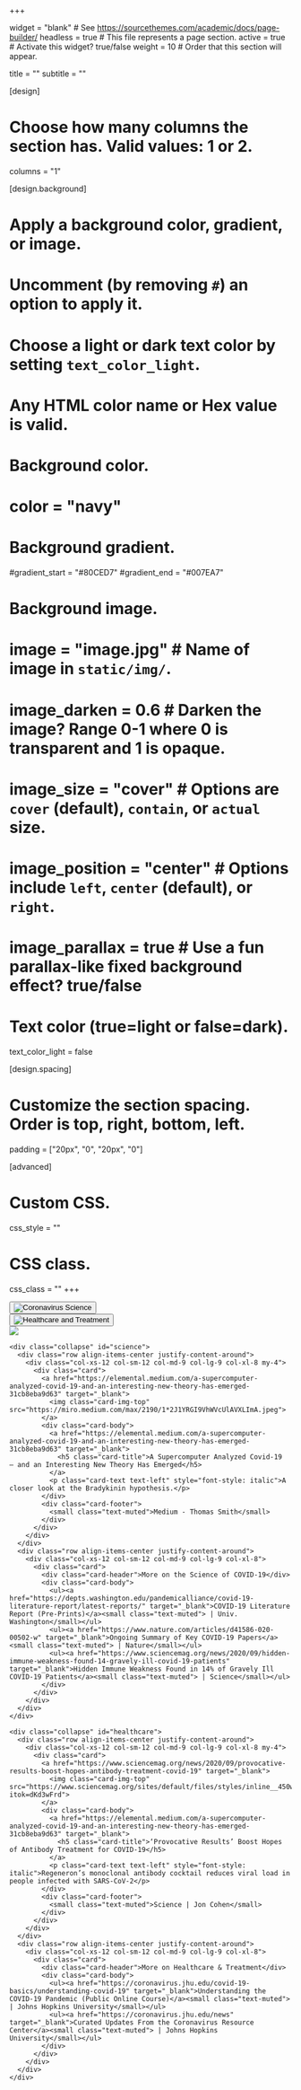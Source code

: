 +++

widget = "blank"  # See https://sourcethemes.com/academic/docs/page-builder/
headless = true  # This file represents a page section.
active = true  # Activate this widget? true/false
weight = 10  # Order that this section will appear.

title = ""
subtitle = ""

[design]
  # Choose how many columns the section has. Valid values: 1 or 2.
  columns = "1"

[design.background]
  # Apply a background color, gradient, or image.
  #   Uncomment (by removing `#`) an option to apply it.
  #   Choose a light or dark text color by setting `text_color_light`.
  #   Any HTML color name or Hex value is valid.

  # Background color.
  # color = "navy"
  
  # Background gradient.
  #gradient_start = "#80CED7"
  #gradient_end = "#007EA7"
  
  # Background image.
  # image = "image.jpg"  # Name of image in `static/img/`.
  # image_darken = 0.6  # Darken the image? Range 0-1 where 0 is transparent and 1 is opaque.
  # image_size = "cover"  #  Options are `cover` (default), `contain`, or `actual` size.
  # image_position = "center"  # Options include `left`, `center` (default), or `right`.
  # image_parallax = true  # Use a fun parallax-like fixed background effect? true/false
  
  # Text color (true=light or false=dark).
  text_color_light = false

[design.spacing]
  # Customize the section spacing. Order is top, right, bottom, left.
  padding = ["20px", "0", "20px", "0"]

[advanced]
 # Custom CSS. 
 css_style = ""
 
 # CSS class.
 css_class = ""
+++

<div class="container-fluid"">
    <div class="row align-items-center justify-content-around">
      <div class="col-xs-12 col-sm-12 col-md-3 col-lg-3 col-xl-3 mb-4">
        <button class="btn" type="button" data-toggle="collapse" data-parent="#NewsCollapsible" data-target="#science" role="button" aria-expanded="false" aria-controls="science">
          <img class="img-fluid" src="https://github.com/dickansj/MasterYourPPE/blob/master/assets/images/news/covid-science.png?raw=true" alt="Coronavirus Science">
        </button>
      </div>
      <div class="col-xs-12 col-sm-12 col-md-3 col-lg-3 col-xl-3 mb-4">
        <button class="btn" type="button" data-toggle="collapse" data-parent="#NewsCollapsible" data-target="#healthcare" role="button" aria-expanded="false" aria-controls="healthcare">
          <img class="img-fluid" src="https://github.com/dickansj/MasterYourPPE/blob/master/assets/images/news/covid-healthcare.png?raw=true" alt="Healthcare and Treatment">
        </button>
      </div>
      <div class="col-xs-12 col-sm-12 col-md-3 col-lg-3 col-xl-3 mb-4">
        <a href="https://covid19.who.int/" target="_blank" alt="WHO Coronavirus Dashboard"><img class="img-fluid" src="https://github.com/dickansj/MasterYourPPE/blob/master/assets/images/news/who-dashboard.png?raw=true"></a>
      </div>
    </div>
  
  <div class="accordion-group">

    <div class="collapse" id="science">
      <div class="row align-items-center justify-content-around">
        <div class="col-xs-12 col-sm-12 col-md-9 col-lg-9 col-xl-8 my-4">
          <div class="card">
            <a href="https://elemental.medium.com/a-supercomputer-analyzed-covid-19-and-an-interesting-new-theory-has-emerged-31cb8eba9d63" target="_blank">
              <img class="card-img-top" src="https://miro.medium.com/max/2190/1*2J1YRGI9VhWVcUlAVXLImA.jpeg">
            </a>
            <div class="card-body">
              <a href="https://elemental.medium.com/a-supercomputer-analyzed-covid-19-and-an-interesting-new-theory-has-emerged-31cb8eba9d63" target="_blank">
                <h5 class="card-title">A Supercomputer Analyzed Covid-19 — and an Interesting New Theory Has Emerged</h5>
              </a>
              <p class="card-text text-left" style="font-style: italic">A closer look at the Bradykinin hypothesis.</p>
            </div>
            <div class="card-footer">
              <small class="text-muted">Medium - Thomas Smith</small>
            </div>
          </div>
        </div>
      </div>
      <div class="row align-items-center justify-content-around">
        <div class="col-xs-12 col-sm-12 col-md-9 col-lg-9 col-xl-8">
          <div class="card">
            <div class="card-header">More on the Science of COVID-19</div>
            <div class="card-body">
              <ul><a href="https://depts.washington.edu/pandemicalliance/covid-19-literature-report/latest-reports/" target="_blank">COVID-19 Literature Report (Pre-Prints)</a><small class="text-muted"> | Univ. Washington</small></ul>
              <ul><a href="https://www.nature.com/articles/d41586-020-00502-w" target="_blank">Ongoing Summary of Key COVID-19 Papers</a><small class="text-muted"> | Nature</small></ul>
              <ul><a href="https://www.sciencemag.org/news/2020/09/hidden-immune-weakness-found-14-gravely-ill-covid-19-patients" target="_blank">Hidden Immune Weakness Found in 14% of Gravely Ill COVID-19 Patients</a><small class="text-muted"> | Science</small></ul>
            </div>
          </div>
        </div>     
      </div>
    </div>

    <div class="collapse" id="healthcare">
      <div class="row align-items-center justify-content-around">
        <div class="col-xs-12 col-sm-12 col-md-9 col-lg-9 col-xl-8 my-4">
          <div class="card">
            <a href="https://www.sciencemag.org/news/2020/09/provocative-results-boost-hopes-antibody-treatment-covid-19" target="_blank">
              <img class="card-img-top" src="https://www.sciencemag.org/sites/default/files/styles/inline__450w__no_aspect/public/antibody_1280p.jpg?itok=dKd3wFrd">
            </a>
            <div class="card-body">
              <a href="https://elemental.medium.com/a-supercomputer-analyzed-covid-19-and-an-interesting-new-theory-has-emerged-31cb8eba9d63" target="_blank">
                <h5 class="card-title">‘Provocative Results’ Boost Hopes of Antibody Treatment for COVID-19</h5>
              </a>
              <p class="card-text text-left" style="font-style: italic">Regeneron’s monoclonal antibody cocktail reduces viral load in people infected with SARS-CoV-2</p>
            </div>
            <div class="card-footer">
              <small class="text-muted">Science | Jon Cohen</small>
            </div>
          </div>
        </div>
      </div>
      <div class="row align-items-center justify-content-around">
        <div class="col-xs-12 col-sm-12 col-md-9 col-lg-9 col-xl-8">
          <div class="card">
            <div class="card-header">More on Healthcare & Treatment</div>
            <div class="card-body">
              <ul><a href="https://coronavirus.jhu.edu/covid-19-basics/understanding-covid-19" target="_blank">Understanding the COVID-19 Pandemic (Public Online Course)</a><small class="text-muted"> | Johns Hopkins University</small></ul>
              <ul><a href="https://coronavirus.jhu.edu/news" target="_blank">Curated Updates From the Coronavirus Resource Center</a><small class="text-muted"> | Johns Hopkins University</small></ul>
            </div>
          </div>
        </div>     
      </div>
    </div>

  </div>
</div>
